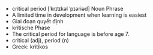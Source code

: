 - critical period [ˈkrɪtɪkəl ˈpɪəriəd] Noun Phrase  
- A limited time in development when learning is easiest  
- Giai đoạn quyết định  
- kritische Phase  
- The critical period for language is before age 7.  
- critical (adj), period (n)  
- Greek: kritikos